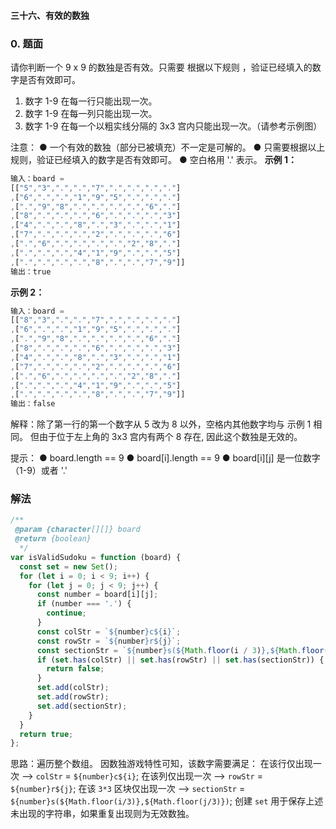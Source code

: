 #### 三十六、有效的数独

### 0. 题面

请你判断一个 9 x 9 的数独是否有效。只需要 根据以下规则 ，验证已经填入的数字是否有效即可。

1. 数字 1-9 在每一行只能出现一次。
2. 数字 1-9 在每一列只能出现一次。
3. 数字 1-9 在每一个以粗实线分隔的 3x3 宫内只能出现一次。（请参考示例图）

注意：
● 一个有效的数独（部分已被填充）不一定是可解的。
● 只需要根据以上规则，验证已经填入的数字是否有效即可。
● 空白格用 '.' 表示。
**示例 1：**

```javascript
输入：board =
[["5","3",".",".","7",".",".",".","."]
,["6",".",".","1","9","5",".",".","."]
,[".","9","8",".",".",".",".","6","."]
,["8",".",".",".","6",".",".",".","3"]
,["4",".",".","8",".","3",".",".","1"]
,["7",".",".",".","2",".",".",".","6"]
,[".","6",".",".",".",".","2","8","."]
,[".",".",".","4","1","9",".",".","5"]
,[".",".",".",".","8",".",".","7","9"]]
输出：true
```

**示例 2：**

```javascript
输入：board =
[["8","3",".",".","7",".",".",".","."]
,["6",".",".","1","9","5",".",".","."]
,[".","9","8",".",".",".",".","6","."]
,["8",".",".",".","6",".",".",".","3"]
,["4",".",".","8",".","3",".",".","1"]
,["7",".",".",".","2",".",".",".","6"]
,[".","6",".",".",".",".","2","8","."]
,[".",".",".","4","1","9",".",".","5"]
,[".",".",".",".","8",".",".","7","9"]]
输出：false
```

解释：除了第一行的第一个数字从 5 改为 8 以外，空格内其他数字均与 示例 1 相同。 但由于位于左上角的 3x3 宫内有两个 8 存在, 因此这个数独是无效的。

提示：
● board.length == 9
● board[i].length == 9
● board[i][j] 是一位数字（1-9）或者 '.'

### 解法

```javascript
/**
 @param {character[][]} board
 @return {boolean}
  */
var isValidSudoku = function (board) {
  const set = new Set();
  for (let i = 0; i < 9; i++) {
    for (let j = 0; j < 9; j++) {
      const number = board[i][j];
      if (number === '.') {
        continue;
      }
      const colStr = `${number}c${i}`;
      const rowStr = `${number}r${j}`;
      const sectionStr = `${number}s(${Math.floor(i / 3)},${Math.floor(j / 3)})`;
      if (set.has(colStr) || set.has(rowStr) || set.has(sectionStr)) {
        return false;
      }
      set.add(colStr);
      set.add(rowStr);
      set.add(sectionStr);
    }
  }
  return true;
};
```

思路：遍历整个数组。
因数独游戏特性可知，该数字需要满足：
在该行仅出现一次 --> `colStr` = `${number}c${i}`;
在该列仅出现一次 --> `rowStr` = `${number}r${j}`;
在该 `3*3` 区块仅出现一次 --> `sectionStr` = `${number}s(${Math.floor(i/3)},${Math.floor(j/3)})`;
创建 `set` 用于保存上述未出现的字符串，如果重复出现则为无效数独。
